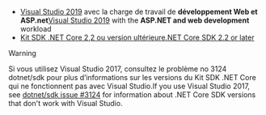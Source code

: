 * <span data-ttu-id="943f5-101">[Visual Studio 2019](https://visualstudio.microsoft.com/downloads/?utm_medium=microsoft&utm_source=docs.microsoft.com&utm_campaign=inline+link&utm_content=download+vs2019) avec la charge de travail de **développement Web et ASP.net**</span><span class="sxs-lookup"><span data-stu-id="943f5-101">[Visual Studio 2019](https://visualstudio.microsoft.com/downloads/?utm_medium=microsoft&utm_source=docs.microsoft.com&utm_campaign=inline+link&utm_content=download+vs2019) with the **ASP.NET and web development** workload</span></span>
* [<span data-ttu-id="943f5-102">Kit SDK .NET Core 2,2 ou version ultérieure</span><span class="sxs-lookup"><span data-stu-id="943f5-102">.NET Core SDK 2.2 or later</span></span>](https://dotnet.microsoft.com/download/dotnet-core)

> [!WARNING]
> <span data-ttu-id="943f5-103">Si vous utilisez Visual Studio 2017, consultez le problème no 3124 dotnet/sdk pour plus d’informations sur les versions du Kit SDK .NET Core qui ne fonctionnent pas avec Visual Studio.</span><span class="sxs-lookup"><span data-stu-id="943f5-103">If you use Visual Studio 2017, see [dotnet/sdk issue #3124](https://github.com/dotnet/sdk/issues/3124) for information about .NET Core SDK versions that don't work with Visual Studio.</span></span>
